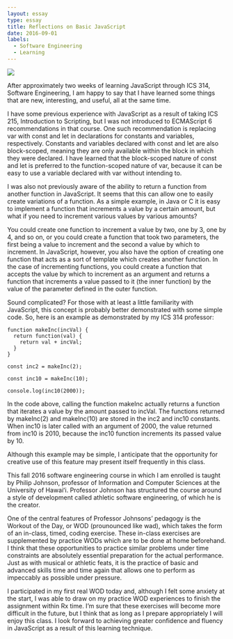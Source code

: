 ```yaml
---
layout: essay
type: essay
title: Reflections on Basic JavaScript
date: 2016-09-01
labels:
  - Software Engineering
  - Learning
---
```


<img class="ui tiny left circular floated image" src="https://upload.wikimedia.org/wikipedia/commons/7/73/Javascript-736400_960_720.png">

After approximately two weeks of learning JavaScript through ICS 314, Software Engineering, I am happy to say that I have learned some things that are new, interesting, and useful, all at the same time.

I have some previous experience with JavaScript as a result of taking ICS 215, Introduction to Scripting, but I was not introduced to ECMAScript 6 recommendations in that course. One such recommendation is replacing var with const and let in declarations for constants and variables, respectively. Constants and variables declared with const and let are also block-scoped, meaning they are only available within the block in which they were declared. I have learned that the block-scoped nature of const and let is preferred to the function-scoped nature of var, because it can be easy to use a variable declared with var without intending to.

I was also not previously aware of the ability to return a function from another function in JavaScript. It seems that this can allow one to easily create variations of a function. As a simple example, in Java or C it is easy to implement a function that increments a value by a certain amount, but what if you need to increment various values by various amounts?

You could create one function to increment a value by two, one by 3, one by 4, and so on, or you could create a function that took two parameters, the first being a value to increment and the second a value by which to increment. In JavaScript, however, you also have the option of creating one function that acts as a sort of template which creates another function. In the case of incrementing functions, you could create a function that accepts the value by which to increment as an argument and returns a function that increments a value passed to it (the inner function) by the value of the parameter defined in the outer function.

Sound complicated? For those with at least a little familiarity with JavaScript, this concept is probably better demonstrated with some simple code. So, here is an example as demonstrated by my ICS 314 professor:

```
function makeInc(incVal) {
  return function(val) {
    return val + incVal;
  }
}

const inc2 = makeInc(2);

const inc10 = makeInc(10);

console.log(inc10(2000));
```

In the code above, calling the function makeInc actually returns a function that iterates a value by the amount passed to incVal. The functions returned by makeInc(2) and makeInc(10) are stored in the inc2 and inc10 constants. When inc10 is later called with an argument of 2000, the value returned from inc10 is 2010, because the inc10 function increments its passed value by 10.

Although this example may be simple, I anticipate that the opportunity for creative use of this feature may present itself frequently in this class.

This fall 2016 software engineering course in which I am enrolled is taught by Philip Johnson, professor of Information and Computer Sciences at the University of Hawaiʻi. Professor Johnson has structured the course around a style of development called athletic software engineering, of which he is the creator.

One of the central features of Professor Johnsons’ pedagogy is the Workout of the Day, or WOD (prounounced like wad), which takes the form of an in-class, timed, coding exercise. These in-class exercises are supplemented by practice WODs which are to be done at home beforehand. I think that these opportunities to practice similar problems under time constraints are absolutely essential preparation for the actual performance. Just as with musical or athletic feats, it is the practice of basic and advanced skills time and time again that allows one to perform as impeccably as possible under pressure.

I participated in my first real WOD today and, although I felt some anxiety at the start, I was able to draw on my practice WOD experiences to finish the assignment within Rx time. I’m sure that these exercises will become more difficult in the future, but I think that as long as I prepare appropriately I will enjoy this class. I look forward to achieving greater confidence and fluency in JavaScript as a result of this learning technique.

